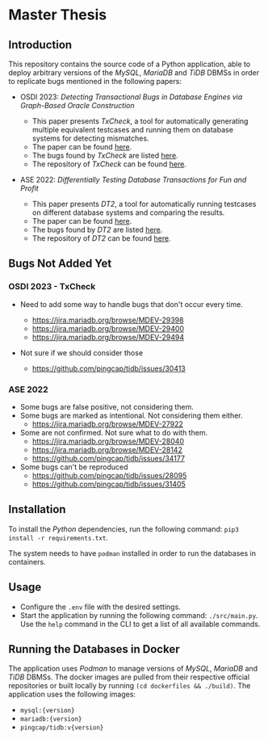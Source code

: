 # Master Thesis

## Introduction

This repository contains the source code of a Python application, able to deploy arbitrary versions of the _MySQL_, _MariaDB_ and _TiDB_ DBMSs in order to replicate bugs mentioned in the following papers:

* OSDI 2023: _Detecting Transactional Bugs in Database Engines via Graph-Based Oracle Construction_

  - This paper presents _TxCheck_, a tool for automatically generating multiple equivalent testcases and running them on database systems for detecting mismatches.
  - The paper can be found [here](./papers/OSDI2023%20Detecting%20Transactional%20Bugs%20in%20Database%20Engines%20via%20Graph-Based%20Oracle%20Construction.pdf).
  - The bugs found by _TxCheck_ are listed [here](https://github.com/JZuming/TxCheck/tree/main/docs).
  - The repository of _TxCheck_ can be found [here](https://github.com/JZuming/TxCheck/).
* ASE 2022: _Differentially Testing Database Transactions for Fun and Profit_

  - This paper presents _DT2_, a tool for automatically running testcases on different database systems and comparing the results.
  - The paper can be found [here](./papers/ASE2022%20Differentially%20Testing%20Database%20Transactions%20for%20Fun%20and%20Profit.pdf).
  - The bugs found by _DT2_ are listed [here](./papers/ASE2022_DT2_bug_list.csv).
  - The repository of _DT2_ can be found [here](https://github.com/tcse-iscas/DT2).

## Bugs Not Added Yet

### OSDI 2023 - TxCheck

* Need to add some way to handle bugs that don't occur every time.

  - https://jira.mariadb.org/browse/MDEV-29398
  - https://jira.mariadb.org/browse/MDEV-29400
  - https://jira.mariadb.org/browse/MDEV-29494
* Not sure if we should consider those

  - https://github.com/pingcap/tidb/issues/30413

### ASE 2022

 * Some bugs are false positive, not considering them.
 * Some bugs are marked as intentional. Not considering them either.
    - https://jira.mariadb.org/browse/MDEV-27922
 * Some are not confirmed. Not sure what to do with them.
    - https://jira.mariadb.org/browse/MDEV-28040
    - https://jira.mariadb.org/browse/MDEV-28142
    - https://github.com/pingcap/tidb/issues/34177
 * Some bugs can't be reproduced
    - https://github.com/pingcap/tidb/issues/28095
    - https://github.com/pingcap/tidb/issues/31405


## Installation

To install the _Python_ dependencies, run the following command: `pip3 install -r requirements.txt`.

The system needs to have `podman` installed in order to run the databases in containers.

## Usage

* Configure the `.env` file with the desired settings.
* Start the application by running the following command: `./src/main.py`. Use the `help` command in the CLI to get a list of all available commands.

## Running the Databases in Docker

The application uses _Podman_ to manage versions of _MySQL_, _MariaDB_ and _TiDB_ DBMSs. The docker images are pulled from their respective official repositories or built locally by running `(cd dockerfiles && ./build)`. The application uses the following images:

* `mysql:{version}`
* `mariadb:{version}`
* `pingcap/tidb:v{version}`
